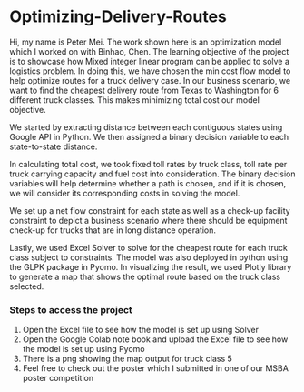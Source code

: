 # Optimizing-Delivery-Routes

Hi, my name is Peter Mei. The work shown here is an optimization model which I worked on with Binhao, Chen. The learning objective of the project is to showcase how Mixed integer linear program can be applied to solve a logistics problem. In doing this, we have chosen the min cost flow model to help optimize routes for a truck delivery case. In our business scenario, we want to find the cheapest delivery route from Texas to Washington for 6 different truck classes. This makes minimizing total cost our model objective. 

We started by extracting distance between each contiguous states using Google API in Python. We then assigned a binary decision variable to each state-to-state distance. 

In calculating total cost, we took fixed toll rates by truck class, toll rate per truck carrying capacity and fuel cost into consideration. The binary decision variables will help determine whether a path is chosen, and if it is chosen, we will consider its corresponding costs in solving the model. 

We set up a net flow constraint for each state as well as a check-up facility constraint to depict a business scenario where there should be equipment check-up for trucks that are in long distance operation. 

Lastly, we used Excel Solver to solve for the cheapest route for each truck class subject to constraints. The model was also deployed in python using the GLPK package in Pyomo. In visualizing the result, we used Plotly library to generate a map that shows the optimal route based on the truck class selected.  

### Steps to access the project
1. Open the Excel file to see how the model is set up using Solver
2. Open the Google Colab note book and upload the Excel file to see how the model is set up using Pyomo
3. There is a png showing the map output for truck class 5
4. Feel free to check out the poster which I submitted in one of our MSBA poster competition
